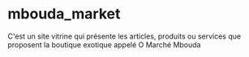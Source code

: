 # mbouda_market
C'est un site vitrine qui présente les articles, produits ou services que proposent la boutique exotique appelé O Marché Mbouda
